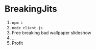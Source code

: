 # BreakingJits

1. `npm i`
2. `node client.js`
3. Free breaking bad wallpaper slideshow
4. ...
5. Profit
